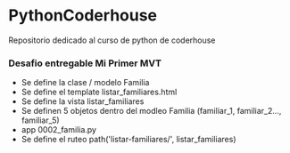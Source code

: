 # PythonCoderhouse
Repositorio dedicado al curso de python de coderhouse

### Desafio entregable Mi Primer MVT ###
- Se define la clase / modelo Familia
- Se define el template listar_familiares.html
- Se define la vista listar_familiares
- Se definen 5 objetos dentro del modleo Familia (familiar_1, familiar_2..., familiar_5)
- app 0002_familia.py
- Se define el ruteo path('listar-familiares/', listar_familiares)

